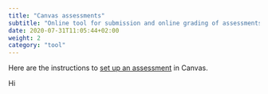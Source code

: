 ```yaml
---
title: "Canvas assessments"
subtitle: "Online tool for submission and online grading of assessments."
date: 2020-07-31T11:05:44+02:00
weight: 2
category: "tool"
---
```


Here are the instructions to [set up an assessment](https://canvas.uva.nl/courses/169/pages/creating-assignments-online-submissions?module_item_id=1424) in Canvas.

Hi